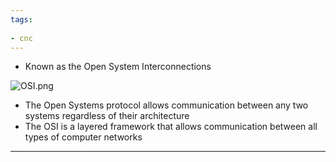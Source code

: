 ```yaml
---
tags:
  
- cnc
---
```

 
- Known as the Open System Interconnections

![OSI.png](OSI.png)

- The Open Systems protocol allows communication between any two systems regardless of their architecture
- The OSI is a layered framework that allows communication between all types of computer networks

---

